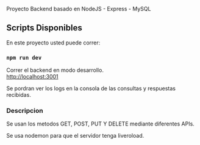 Proyecto Backend basado en NodeJS - Express - MySQL

## Scripts Disponibles

En este proyecto usted puede correr:

### `npm run dev`

Correr el backend en modo desarrollo.<br />
[http://localhost:3001](http://localhost:3001) 

Se pordran ver los logs en la consola de las consultas y respuestas recibidas.<br />

### Descripcion

Se usan los metodos GET, POST, PUT Y DELETE mediante diferentes APIs. 

Se usa nodemon para que el servidor tenga liveroload.